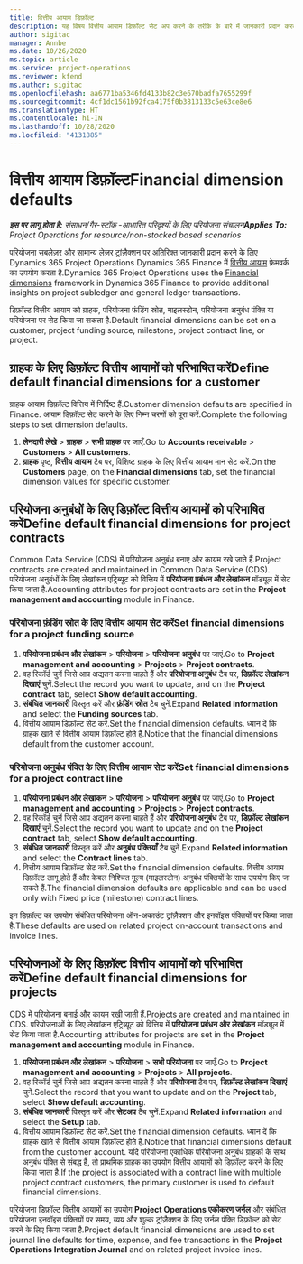 ```yaml
---
title: वित्तीय आयाम डिफ़ॉल्ट
description: यह विषय वित्तीय आयाम डिफ़ॉल्ट सेट अप करने के तरीके के बारे में जानकारी प्रदान करता है.
author: sigitac
manager: Annbe
ms.date: 10/26/2020
ms.topic: article
ms.service: project-operations
ms.reviewer: kfend
ms.author: sigitac
ms.openlocfilehash: aa6771ba5346fd4133b82c3e670badfa7655299f
ms.sourcegitcommit: 4cf1dc1561b92fca4175f0b3813133c5e63ce8e6
ms.translationtype: HT
ms.contentlocale: hi-IN
ms.lasthandoff: 10/28/2020
ms.locfileid: "4131885"
---
```

# <a name="financial-dimension-defaults"></a><span data-ttu-id="72625-103">वित्तीय आयाम डिफ़ॉल्ट</span><span class="sxs-lookup"><span data-stu-id="72625-103">Financial dimension defaults</span></span>

<span data-ttu-id="72625-104">_**इस पर लागू होता है:** संसाधन/गैर-स्टॉक -आधारित परिदृश्यों के लिए परियोजना संचालन_</span><span class="sxs-lookup"><span data-stu-id="72625-104">_**Applies To:** Project Operations for resource/non-stocked based scenarios_</span></span>

<span data-ttu-id="72625-105">परियोजना सबलेज़र और सामान्य लेज़र ट्रांज़ैक्शन पर अतिरिक्त जानकारी प्रदान करने के लिए Dynamics 365 Project Operations Dynamics 365 Finance में [वित्तीय आयाम](https://docs.microsoft.com/dynamics365/finance/general-ledger/financial-dimensions) फ़्रेमवर्क का उपयोग करता है.</span><span class="sxs-lookup"><span data-stu-id="72625-105">Dynamics 365 Project Operations uses the [Financial dimensions](https://docs.microsoft.com/dynamics365/finance/general-ledger/financial-dimensions) framework in Dynamics 365 Finance to provide additional insights on project subledger and general ledger transactions.</span></span>

<span data-ttu-id="72625-106">डिफ़ॉल्ट वित्तीय आयाम को ग्राहक, परियोजना फ़ंडिंग स्रोत, माइलस्टोन, परियोजना अनुबंध पंक्ति या परियोजना पर सेट किया जा सकता है.</span><span class="sxs-lookup"><span data-stu-id="72625-106">Default financial dimensions can be set on a customer, project funding source, milestone, project contract line, or project.</span></span>

## <a name="define-default-financial-dimensions-for-a-customer"></a><span data-ttu-id="72625-107">ग्राहक के लिए डिफ़ॉल्ट वित्तीय आयामों को परिभाषित करें</span><span class="sxs-lookup"><span data-stu-id="72625-107">Define default financial dimensions for a customer</span></span>

<span data-ttu-id="72625-108">ग्राहक आयाम डिफ़ॉल्ट वित्तिय में निर्दिष्ट हैं.</span><span class="sxs-lookup"><span data-stu-id="72625-108">Customer dimension defaults are specified in Finance.</span></span> <span data-ttu-id="72625-109">आयाम डिफ़ॉल्ट सेट करने के लिए निम्न चरणों को पूरा करें.</span><span class="sxs-lookup"><span data-stu-id="72625-109">Complete the following steps to set dimension defaults.</span></span>

1. <span data-ttu-id="72625-110">**लेनदारी लेखे** > **ग्राहक** > **सभी ग्राहक** पर जाएँ.</span><span class="sxs-lookup"><span data-stu-id="72625-110">Go to **Accounts receivable** > **Customers** > **All customers**.</span></span>
2. <span data-ttu-id="72625-111">**ग्राहक** पृष्ठ, **वित्तीय आयाम** टैब पर, विशिष्ट ग्राहक के लिए वित्तीय आयाम मान सेट करें.</span><span class="sxs-lookup"><span data-stu-id="72625-111">On the **Customers** page, on the **Financial dimensions** tab, set the financial dimension values for specific customer.</span></span>

## <a name="define-default-financial-dimensions-for-project-contracts"></a><span data-ttu-id="72625-112">परियोजना अनुबंधों के लिए डिफ़ॉल्ट वित्तीय आयामों को परिभाषित करें</span><span class="sxs-lookup"><span data-stu-id="72625-112">Define default financial dimensions for project contracts</span></span>

<span data-ttu-id="72625-113">Common Data Service (CDS) में परियोजना अनुबंध बनाए और कायम रखे जाते हैं.</span><span class="sxs-lookup"><span data-stu-id="72625-113">Project contracts are created and maintained in Common Data Service (CDS).</span></span> <span data-ttu-id="72625-114">परियोजना अनुबंधों के लिए लेखांकन एट्रिब्यूट को वित्तिय में **परियोजना प्रबंधन और लेखांकन** मॉड्यूल में सेट किया जाता है.</span><span class="sxs-lookup"><span data-stu-id="72625-114">Accounting attributes for project contracts are set in the **Project management and accounting** module in Finance.</span></span>

### <a name="set-financial-dimensions-for-a-project-funding-source"></a><span data-ttu-id="72625-115">परियोजना फ़ंडिंग स्रोत के लिए वित्तीय आयाम सेट करें</span><span class="sxs-lookup"><span data-stu-id="72625-115">Set financial dimensions for a project funding source</span></span>

1. <span data-ttu-id="72625-116">**परियोजना प्रबंधन और लेखांकन** > **परियोजना** > **परियोजना अनुबंध** पर जाएं.</span><span class="sxs-lookup"><span data-stu-id="72625-116">Go to **Project management and accounting** > **Projects** > **Project contracts**.</span></span>
2. <span data-ttu-id="72625-117">वह रिकॉर्ड चुनें जिसे आप अद्यतन करना चाहते हैं और **परियोजना अनुबंध** टैब पर, **डिफ़ॉल्ट लेखांकन दिखाएं** चुनें.</span><span class="sxs-lookup"><span data-stu-id="72625-117">Select the record you want to update, and on the **Project contract** tab, select **Show default accounting**.</span></span>
3. <span data-ttu-id="72625-118">**संबंधित जानकारी** विस्तृत करें और **फ़ंडिंग स्रोत** टैब चुनें.</span><span class="sxs-lookup"><span data-stu-id="72625-118">Expand **Related information** and select the **Funding sources** tab.</span></span>
4. <span data-ttu-id="72625-119">वित्तीय आयाम डिफ़ॉल्ट सेट करें.</span><span class="sxs-lookup"><span data-stu-id="72625-119">Set the financial dimension defaults.</span></span> <span data-ttu-id="72625-120">ध्यान दें कि ग्राहक खाते से वित्तीय आयाम डिफ़ॉल्ट होते हैं.</span><span class="sxs-lookup"><span data-stu-id="72625-120">Notice that the financial dimensions default from the customer account.</span></span>

### <a name="set-financial-dimensions-for-a-project-contract-line"></a><span data-ttu-id="72625-121">परियोजना अनुबंध पंक्ति के लिए वित्तीय आयाम सेट करें</span><span class="sxs-lookup"><span data-stu-id="72625-121">Set financial dimensions for a project contract line</span></span>

1. <span data-ttu-id="72625-122">**परियोजना प्रबंधन और लेखांकन** > **परियोजना** > **परियोजना अनुबंध** पर जाएं.</span><span class="sxs-lookup"><span data-stu-id="72625-122">Go to **Project management and accounting** > **Projects** > **Project contracts**.</span></span>
2. <span data-ttu-id="72625-123">वह रिकॉर्ड चुनें जिसे आप अद्यतन करना चाहते हैं और **परियोजना अनुबंध** टैब पर, **डिफ़ॉल्ट लेखांकन दिखाएं** चुनें.</span><span class="sxs-lookup"><span data-stu-id="72625-123">Select the record you want to update and on the **Project contract** tab, select **Show default accounting**.</span></span>
3. <span data-ttu-id="72625-124">**संबंधित जानकारी** विस्तृत करें और **अनुबंध पंक्तियाँ** टैब चुनें.</span><span class="sxs-lookup"><span data-stu-id="72625-124">Expand **Related information** and select the **Contract lines** tab.</span></span>
4. <span data-ttu-id="72625-125">वित्तीय आयाम डिफ़ॉल्ट सेट करें.</span><span class="sxs-lookup"><span data-stu-id="72625-125">Set the financial dimension defaults.</span></span> <span data-ttu-id="72625-126">वित्तीय आयाम डिफ़ॉल्ट लागू होते हैं और केवल निश्चित मूल्य (माइलस्टोन) अनुबंध पंक्तियों के साथ उपयोग किए जा सकते हैं.</span><span class="sxs-lookup"><span data-stu-id="72625-126">The financial dimension defaults are applicable and can be used only with Fixed price (milestone) contract lines.</span></span>

<span data-ttu-id="72625-127">इन डिफ़ॉल्ट का उपयोग संबंधित परियोजना ऑन-अकाउंट ट्रांज़ैक्शन और इनवॉइस पंक्तियों पर किया जाता है.</span><span class="sxs-lookup"><span data-stu-id="72625-127">These defaults are used on related project on-account transactions and invoice lines.</span></span>

## <a name="define-default-financial-dimensions-for-projects"></a><span data-ttu-id="72625-128">परियोजनाओं के लिए डिफ़ॉल्ट वित्तीय आयामों को परिभाषित करें</span><span class="sxs-lookup"><span data-stu-id="72625-128">Define default financial dimensions for projects</span></span>

<span data-ttu-id="72625-129">CDS में परियोजना बनाई और कायम रखी जाती हैं.</span><span class="sxs-lookup"><span data-stu-id="72625-129">Projects are created and maintained in CDS.</span></span> <span data-ttu-id="72625-130">परियोजनाओं के लिए लेखांकन एट्रिब्यूट को वित्तिय में **परियोजना प्रबंधन और लेखांकन** मॉड्यूल में सेट किया जाता है.</span><span class="sxs-lookup"><span data-stu-id="72625-130">Accounting attributes for projects are set in the **Project management and accounting** module in Finance.</span></span>

1. <span data-ttu-id="72625-131">**परियोजना प्रबंधन और लेखांकन** > **परियोजना** > **सभी परियोजना** पर जाएँ.</span><span class="sxs-lookup"><span data-stu-id="72625-131">Go to **Project management and accounting** > **Projects** > **All projects**.</span></span>
2. <span data-ttu-id="72625-132">वह रिकॉर्ड चुनें जिसे आप अद्यतन करना चाहते हैं और **परियोजना** टैब पर, **डिफ़ॉल्ट लेखांकन दिखाएं** चुनें.</span><span class="sxs-lookup"><span data-stu-id="72625-132">Select the record that you want to update and on the **Project** tab, select **Show default accounting**.</span></span>
3. <span data-ttu-id="72625-133">**संबंधित जानकारी** विस्तृत करें और **सेटअप** टैब चुनें.</span><span class="sxs-lookup"><span data-stu-id="72625-133">Expand **Related information** and select the **Setup** tab.</span></span>
4. <span data-ttu-id="72625-134">वित्तीय आयाम डिफ़ॉल्ट सेट करें.</span><span class="sxs-lookup"><span data-stu-id="72625-134">Set the financial dimension defaults.</span></span> <span data-ttu-id="72625-135">ध्यान दें कि ग्राहक खाते से वित्तीय आयाम डिफ़ॉल्ट होते हैं.</span><span class="sxs-lookup"><span data-stu-id="72625-135">Notice that financial dimensions default from the customer account.</span></span> <span data-ttu-id="72625-136">यदि परियोजना एकाधिक परियोजना अनुबंध ग्राहकों के साथ अनुबंध पंक्ति से संबद्ध है, तो प्राथमिक ग्राहक का उपयोग वित्तीय आयामों को डिफ़ॉल्ट करने के लिए किया जाता है.</span><span class="sxs-lookup"><span data-stu-id="72625-136">If the project is associated with a contract line with multiple project contract customers, the primary customer is used to default financial dimensions.</span></span>

<span data-ttu-id="72625-137">परियोजना डिफ़ॉल्ट वित्तीय आयामों का उपयोग **Project Operations एकीकरण जर्नल** और संबंधित परियोजना इनवॉइस पंक्तियों पर समय, व्यय और शुल्क ट्रांज़ैक्शन के लिए जर्नल पंक्ति डिफ़ॉल्ट को सेट करने के लिए किया जाता है.</span><span class="sxs-lookup"><span data-stu-id="72625-137">Project default financial dimensions are used to set journal line defaults for time, expense, and fee transactions in the **Project Operations Integration Journal** and on related project invoice lines.</span></span>
